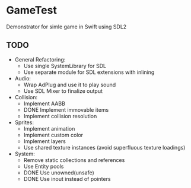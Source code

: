 # GameTest

Demonstrator for simle game in Swift using SDL2

## TODO
- General Refactoring:
  - Use single SystemLibrary for SDL
  - Use separate module for SDL extensions with inlining
- Audio:
  - Wrap AdPlug and use it to play sound
  - Use SDL Mixer to finalize output
- Collision:
  - Implement AABB
  - DONE Implement immovable items
  - Implement collision resolution
- Sprites:
  - Implement animation
  - Implement custom color
  - Implement layers
  - Use shared texture instances (avoid superfluous texture loadings)
- System:
  - Remove static collections and references
  - Use Entity pools
  - DONE Use unowned(unsafe)
  - DONE Use inout instead of pointers
